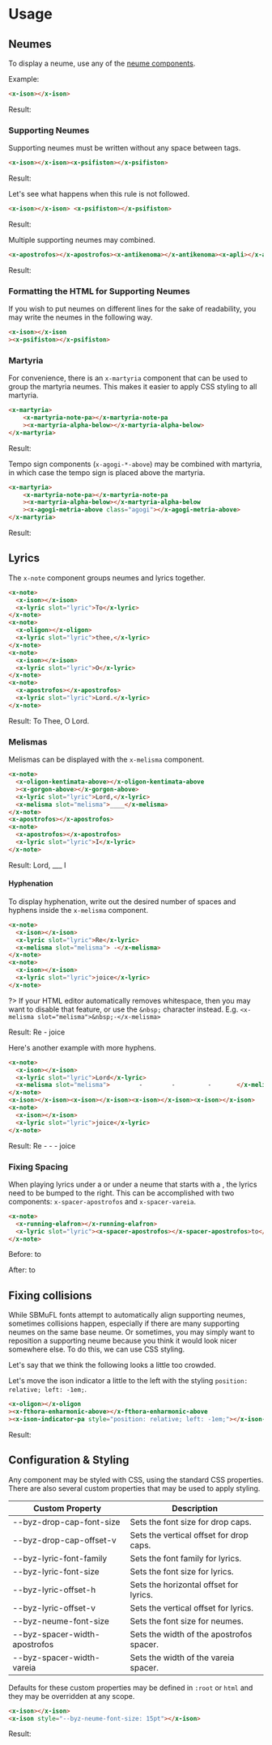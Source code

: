 <link rel="stylesheet" href="usage.css" />

# Usage

## Neumes

To display a neume, use any of the [neume components](component-list-neumes.md).

Example:

```html
<x-ison></x-ison>
```

Result: <x-ison></x-ison>

### Supporting Neumes

Supporting neumes must be written without any space between tags.

```html
<x-ison></x-ison><x-psifiston></x-psifiston>
```

Result: <x-ison></x-ison><x-psifiston></x-psifiston>

Let's see what happens when this rule is not followed.

```html
<x-ison></x-ison> <x-psifiston></x-psifiston>
```

Result: <x-ison></x-ison> <x-psifiston></x-psifiston>

Multiple supporting neumes may combined.

```html
<x-apostrofos></x-apostrofos><x-antikenoma></x-antikenoma><x-apli></x-apli>
```

Result: <x-apostrofos></x-apostrofos><x-antikenoma></x-antikenoma><x-apli></x-apli>

### Formatting the HTML for Supporting Neumes

If you wish to put neumes on different lines for the sake of readability, you may write the neumes in the following way.

<!-- prettier-ignore -->
```html
<x-ison></x-ison
><x-psifiston></x-psifiston>
```

### Martyria

For convenience, there is an `x-martyria` component that can be used to group the martyria neumes. This makes it easier to apply CSS styling to all martyria.

<!-- prettier-ignore -->
```html
<x-martyria>
    <x-martyria-note-pa></x-martyria-note-pa
    ><x-martyria-alpha-below></x-martyria-alpha-below>
</x-martyria>
```

<!-- prettier-ignore -->
Result:
<x-martyria>
    <x-martyria-note-pa></x-martyria-note-pa
    ><x-martyria-alpha-below></x-martyria-alpha-below>
</x-martyria>

Tempo sign components (`x-agogi-*-above`) may be combined with martyria, in which case the tempo sign is placed above the martyria.

<!-- prettier-ignore -->
```html
<x-martyria>
    <x-martyria-note-pa></x-martyria-note-pa
    ><x-martyria-alpha-below></x-martyria-alpha-below
    ><x-agogi-metria-above class="agogi"></x-agogi-metria-above>
</x-martyria>
```

Result:
<x-martyria>
<x-martyria-note-pa></x-martyria-note-pa
    ><x-martyria-alpha-below></x-martyria-alpha-below
    ><x-agogi-metria-above class="agogi"></x-agogi-metria-above>
</x-martyria>

## Lyrics

The `x-note` component groups neumes and lyrics together.

```html
<x-note>
  <x-ison></x-ison>
  <x-lyric slot="lyric">To</x-lyric>
</x-note>
<x-note>
  <x-oligon></x-oligon>
  <x-lyric slot="lyric">thee,</x-lyric>
</x-note>
<x-note>
  <x-ison></x-ison>
  <x-lyric slot="lyric">O</x-lyric>
</x-note>
<x-note>
  <x-apostrofos></x-apostrofos>
  <x-lyric slot="lyric">Lord.</x-lyric>
</x-note>
```

Result:
<x-note>
<x-ison></x-ison>
<x-lyric slot="lyric">To</x-lyric>
</x-note>
<x-note>
<x-oligon></x-oligon>
<x-lyric slot="lyric">Thee,</x-lyric>
</x-note>
<x-note>
<x-ison></x-ison>
<x-lyric slot="lyric">O</x-lyric>
</x-note>
<x-note>
<x-apostrofos></x-apostrofos>
<x-lyric slot="lyric">Lord.</x-lyric>
</x-note>

### Melismas

Melismas can be displayed with the `x-melisma` component.

<!-- prettier-ignore -->
```html
<x-note>
  <x-oligon-kentimata-above></x-oligon-kentimata-above
  ><x-gorgon-above></x-gorgon-above>
  <x-lyric slot="lyric">Lord,</x-lyric>
  <x-melisma slot="melisma">____</x-melisma>
</x-note>
<x-apostrofos></x-apostrofos>
<x-note>
  <x-apostrofos></x-apostrofos>
  <x-lyric slot="lyric">I</x-lyric>
</x-note>
```

<!-- prettier-ignore -->
Result:
<x-note>
  <x-oligon-kentimata-above></x-oligon-kentimata-above><x-gorgon-above class="gorgon"></x-gorgon-above>
  <x-lyric slot="lyric">Lord,</x-lyric>
  <x-melisma slot="melisma">___</x-melisma>
</x-note>
<x-apostrofos></x-apostrofos>
<x-note>
  <x-apostrofos></x-apostrofos>
  <x-lyric slot="lyric">I</x-lyric>
</x-note>

#### Hyphenation

To display hyphenation, write out the desired number of spaces and hyphens inside the `x-melisma` component.

<!-- prettier-ignore -->
```html
<x-note>
  <x-ison></x-ison>
  <x-lyric slot="lyric">Re</x-lyric>
  <x-melisma slot="melisma"> -</x-melisma>
</x-note>
<x-note>
  <x-ison></x-ison>
  <x-lyric slot="lyric">joice</x-lyric>
</x-note>
```

?> If your HTML editor automatically removes whitespace, then you may want to disable that feature, or use the `&nbsp;` character instead. E.g. `<x-melisma slot="melisma">&nbsp;-</x-melisma>`

<!-- prettier-ignore -->
Result: 
<x-note>
  <x-ison></x-ison>
  <x-lyric slot="lyric">Re</x-lyric>
  <x-melisma slot="melisma"> -</x-melisma>
</x-note>
<x-note>
  <x-ison></x-ison>
  <x-lyric slot="lyric">joice</x-lyric>
</x-note>

Here's another example with more hyphens.

<!-- prettier-ignore -->
```html
<x-note>
  <x-ison></x-ison>
  <x-lyric slot="lyric">Lord</x-lyric>
  <x-melisma slot="melisma">        -        -         -       </x-melisma>
</x-note>
<x-ison></x-ison><x-ison></x-ison><x-ison></x-ison><x-ison></x-ison>
<x-note>
  <x-ison></x-ison>
  <x-lyric slot="lyric">joice</x-lyric>
</x-note>
```

<!-- prettier-ignore -->
Result:
<x-note>
  <x-ison></x-ison>
  <x-lyric slot="lyric">Re</x-lyric>
  <x-melisma slot="melisma">        -        -         -       </x-melisma>
</x-note>
<x-ison></x-ison><x-ison></x-ison><x-ison></x-ison><x-ison></x-ison>
<x-note>
  <x-ison></x-ison>
  <x-lyric slot="lyric">joice</x-lyric>
</x-note>

### Fixing Spacing

When playing lyrics under a <x-running-elafron></x-running-elafron> or under a neume that starts with a <x-vareia></x-vareia>, the lyrics need to be bumped to the right. This can be accomplished with two components: `x-spacer-apostrofos` and `x-spacer-vareia`.

<!-- prettier-ignore -->
```html
<x-note>
  <x-running-elafron></x-running-elafron>
  <x-lyric slot="lyric"><x-spacer-apostrofos></x-spacer-apostrofos>to</x-lyric>
</x-note>
```

<!-- prettier-ignore -->
Before:
<x-note>
  <x-running-elafron></x-running-elafron>
  <x-lyric slot="lyric">to</x-lyric>
</x-note>

<!-- prettier-ignore -->
After:
<x-note>
  <x-running-elafron></x-running-elafron>
  <x-lyric slot="lyric"><x-spacer-apostrofos></x-spacer-apostrofos>to</x-lyric>
</x-note>

## Fixing collisions

While SBMuFL fonts attempt to automatically align supporting neumes, sometimes collisions happen, especially if there are many supporting neumes on the same base neume. Or sometimes, you may simply want to reposition a supporting neume because you think it would look nicer somewhere else. To do this, we can use CSS styling.

<!-- prettier-ignore -->
Let's say that we think the following looks a little too crowded.
<x-oligon></x-oligon><x-fthora-enharmonic-above class="fthora"></x-fthora-enharmonic-above><x-ison-indicator-pa class="ison-indicator"></x-ison-indicator-pa>

Let's move the ison indicator a little to the left with the styling `position: relative; left: -1em;`.

<!-- prettier-ignore -->
```html
<x-oligon></x-oligon
><x-fthora-enharmonic-above></x-fthora-enharmonic-above
><x-ison-indicator-pa style="position: relative; left: -1em;"></x-ison-indicator-pa>
```

<!-- prettier-ignore -->
Result:
<x-oligon></x-oligon><x-fthora-enharmonic-above class="fthora"></x-fthora-enharmonic-above><x-ison-indicator-pa class="ison-indicator" style="position: relative; left: -1em"></x-ison-indicator-pa>

## Configuration & Styling

Any component may be styled with CSS, using the standard CSS properties. There are also several custom properties that may be used to apply styling.

| Custom Property               | Description                              |
| ----------------------------- | ---------------------------------------- |
| --byz-drop-cap-font-size      | Sets the font size for drop caps.        |
| --byz-drop-cap-offset-v       | Sets the vertical offset for drop caps.  |
| --byz-lyric-font-family       | Sets the font family for lyrics.         |
| --byz-lyric-font-size         | Sets the font size for lyrics.           |
| --byz-lyric-offset-h          | Sets the horizontal offset for lyrics.   |
| --byz-lyric-offset-v          | Sets the vertical offset for lyrics.     |
| --byz-neume-font-size         | Sets the font size for neumes.           |
| --byz-spacer-width-apostrofos | Sets the width of the apostrofos spacer. |
| --byz-spacer-width-vareia     | Sets the width of the vareia spacer.     |

Defaults for these custom properties may be defined in `:root` or `html` and they may be overridden at any scope.

<!-- prettier-ignore -->
```html
<x-ison></x-ison>
<x-ison style="--byz-neume-font-size: 15pt"></x-ison>
```

<!-- prettier-ignore -->
Result:
<x-ison></x-ison>
<x-ison style="--byz-neume-font-size: 15pt"></x-ison>
